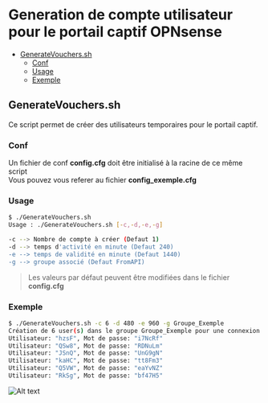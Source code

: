 # Generation de compte utilisateur pour le portail captif OPNsense <!-- omit in toc -->

- [GenerateVouchers.sh](#generatevoucherssh)
  - [Conf](#conf)
  - [Usage](#usage)
  - [Exemple](#exemple)


## GenerateVouchers.sh

Ce script permet de créer des utilisateurs temporaires pour le portail captif.

### Conf

Un fichier de conf **config.cfg** doit être initialisé à la racine de ce même script  
Vous pouvez vous referer au fichier **config_exemple.cfg**

### Usage

```bash
$ ./GenerateVouchers.sh
Usage : ./GenerateVouchers.sh [-c,-d,-e,-g]

-c --> Nombre de compte à créer (Defaut 1)
-d --> temps d'activité en minute (Defaut 240)
-e --> temps de validité en minute (Defaut 1440)
-g --> groupe associé (Defaut FromAPI)

```
> Les valeurs par défaut peuvent être modifiées dans le fichier **config.cfg**

### Exemple

```bash
$ ./GenerateVouchers.sh -c 6 -d 480 -e 960 -g Groupe_Exemple
Création de 6 user(s) dans le groupe Groupe_Exemple pour une connexion limitée à 480 minute(s), et expirant dans 960 minute(s)
Utilisateur: "hzsF", Mot de passe: "i7NcRf"
Utilisateur: "QSw8", Mot de passe: "RDNuLm"
Utilisateur: "JSnQ", Mot de passe: "UnG9gN"
Utilisateur: "kaHC", Mot de passe: "tt8Fm3"
Utilisateur: "Q5VW", Mot de passe: "eaYvNZ"
Utilisateur: "RkSg", Mot de passe: "bf47H5"
``````

![Alt text](./IMG/Vouche.png)
